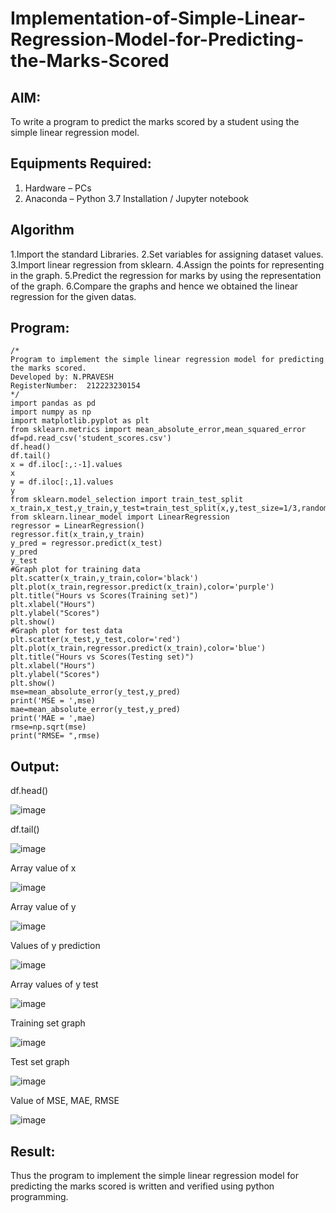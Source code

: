 # Implementation-of-Simple-Linear-Regression-Model-for-Predicting-the-Marks-Scored

## AIM:
To write a program to predict the marks scored by a student using the simple linear regression model.

## Equipments Required:
1. Hardware – PCs
2. Anaconda – Python 3.7 Installation / Jupyter notebook

## Algorithm
1.Import the standard Libraries. 
2.Set variables for assigning dataset values. 
3.Import linear regression from sklearn. 
4.Assign the points for representing in the graph. 
5.Predict the regression for marks by using the representation of the graph. 
6.Compare the graphs and hence we obtained the linear regression for the given datas.

## Program:
```
/*
Program to implement the simple linear regression model for predicting the marks scored.
Developed by: N.PRAVESH
RegisterNumber:  212223230154
*/
import pandas as pd
import numpy as np
import matplotlib.pyplot as plt
from sklearn.metrics import mean_absolute_error,mean_squared_error
df=pd.read_csv('student_scores.csv')
df.head()
df.tail()
x = df.iloc[:,:-1].values
x
y = df.iloc[:,1].values
y
from sklearn.model_selection import train_test_split
x_train,x_test,y_train,y_test=train_test_split(x,y,test_size=1/3,random_state=0)
from sklearn.linear_model import LinearRegression
regressor = LinearRegression()
regressor.fit(x_train,y_train)
y_pred = regressor.predict(x_test)
y_pred
y_test
#Graph plot for training data
plt.scatter(x_train,y_train,color='black')
plt.plot(x_train,regressor.predict(x_train),color='purple')
plt.title("Hours vs Scores(Training set)")
plt.xlabel("Hours")
plt.ylabel("Scores")
plt.show()
#Graph plot for test data
plt.scatter(x_test,y_test,color='red')
plt.plot(x_train,regressor.predict(x_train),color='blue')
plt.title("Hours vs Scores(Testing set)")
plt.xlabel("Hours")
plt.ylabel("Scores")
plt.show()
mse=mean_absolute_error(y_test,y_pred)
print('MSE = ',mse)
mae=mean_absolute_error(y_test,y_pred)
print('MAE = ',mae)
rmse=np.sqrt(mse)
print("RMSE= ",rmse)
```

## Output:
df.head()

![image](https://github.com/user-attachments/assets/880e2e5a-5d0b-44e3-8909-ef989b8fa10c)

df.tail()

![image](https://github.com/user-attachments/assets/7aece817-8404-469d-8aff-9345258cf78f)

Array value of x

![image](https://github.com/user-attachments/assets/7aa2ebbb-1147-4b62-a047-9ccbceae7acd)

Array value of y

![image](https://github.com/user-attachments/assets/b9242e42-605d-453f-afe9-a8249cedd927)

Values of y prediction

![image](https://github.com/user-attachments/assets/7d3fd608-18f6-466a-8b54-d6ab8fea73d6)

Array values of y test

![image](https://github.com/user-attachments/assets/97fa9f79-5ec0-4ed2-b858-02fe151f8bee)

Training set graph

![image](https://github.com/user-attachments/assets/282ad575-f4d2-441b-a1d9-b1d6f66552f2)

Test set graph

![image](https://github.com/user-attachments/assets/5f549a4d-3b05-4d53-a30e-4ba26b9f121f)

Value of MSE, MAE, RMSE

![image](https://github.com/user-attachments/assets/35a945bf-da1b-4b1a-8ec8-0b22350c08b4)




## Result:
Thus the program to implement the simple linear regression model for predicting the marks scored is written and verified using python programming.
